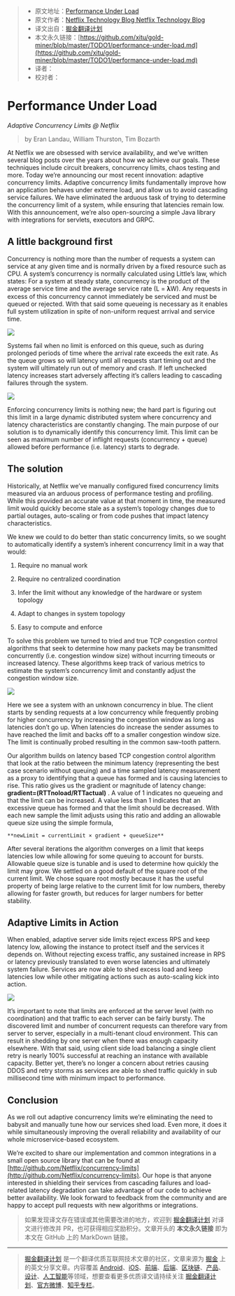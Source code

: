 > * 原文地址：[Performance Under Load](https://medium.com/@NetflixTechBlog/performance-under-load-3e6fa9a60581)
> * 原文作者：[Netflix Technology Blog Netflix Technology Blog](https://medium.com/@NetflixTechBlog)
> * 译文出自：[掘金翻译计划](https://github.com/xitu/gold-miner)
> * 本文永久链接：[https://github.com/xitu/gold-miner/blob/master/TODO1/performance-under-load.md](https://github.com/xitu/gold-miner/blob/master/TODO1/performance-under-load.md)
> * 译者：
> * 校对者：

# Performance Under Load

*Adaptive Concurrency Limits @ Netflix*
>  by Eran Landau, William Thurston, Tim Bozarth

At Netflix we are obsessed with service availability, and we’ve written several blog posts over the years about how we achieve our goals. These techniques include circuit breakers, concurrency limits, chaos testing and more. Today we’re announcing our most recent innovation: adaptive concurrency limits. Adaptive concurrency limits fundamentally improve how an application behaves under extreme load, and allow us to avoid cascading service failures. We have eliminated the arduous task of trying to determine the concurrency limit of a system, while ensuring that latencies remain low. With this announcement, we’re also open-sourcing a simple Java library with integrations for servlets, executors and GRPC.

## A little background first

Concurrency is nothing more than the number of requests a system can service at any given time and is normally driven by a fixed resource such as CPU. A system’s concurrency is normally calculated using Little’s law, which states: For a system at steady state, concurrency is the product of the average service time and the average service rate (L = 𝛌W). Any requests in excess of this concurrency cannot immediately be serviced and must be queued or rejected. With that said some queueing is necessary as it enables full system utilization in spite of non-uniform request arrival and service time.

![](https://cdn-images-1.medium.com/max/2468/1*XurJ5f2Hjf4lO-GspmCRIw.png)

Systems fail when no limit is enforced on this queue, such as during prolonged periods of time where the arrival rate exceeds the exit rate. As the queue grows so will latency until all requests start timing out and the system will ultimately run out of memory and crash. If left unchecked latency increases start adversely affecting it’s callers leading to cascading failures through the system.

![](https://cdn-images-1.medium.com/max/2432/1*HuSIJZzGk7RSeJbnINF-DQ.png)

Enforcing concurrency limits is nothing new; the hard part is figuring out this limit in a large dynamic distributed system where concurrency and latency characteristics are constantly changing. The main purpose of our solution is to dynamically identify this concurrency limit. This limit can be seen as maximum number of inflight requests (concurrency + queue) allowed before performance (i.e. latency) starts to degrade.

## The solution

Historically, at Netflix we’ve manually configured fixed concurrency limits measured via an arduous process of performance testing and profiling. While this provided an accurate value at that moment in time, the measured limit would quickly become stale as a system’s topology changes due to partial outages, auto-scaling or from code pushes that impact latency characteristics.

We knew we could to do better than static concurrency limits, so we sought to automatically identify a system’s inherent concurrency limit in a way that would:

 1. Require no manual work

 2. Require no centralized coordination

 3. Infer the limit without any knowledge of the hardware or system topology

 4. Adapt to changes in system topology

 5. Easy to compute and enforce

To solve this problem we turned to tried and true TCP congestion control algorithms that seek to determine how many packets may be transmitted concurrently (i.e. congestion window size) without incurring timeouts or increased latency. These algorithms keep track of various metrics to estimate the system’s concurrency limit and constantly adjust the congestion window size.

![](https://cdn-images-1.medium.com/max/2496/1*rWdqQuqi50OJNLnGeDgo1w.png)

Here we see a system with an unknown concurrency in blue. The client starts by sending requests at a low concurrency while frequently probing for higher concurrency by increasing the congestion window as long as latencies don’t go up. When latencies do increase the sender assumes to have reached the limit and backs off to a smaller congestion window size. The limit is continually probed resulting in the common saw-tooth pattern.

Our algorithm builds on latency based TCP congestion control algorithm that look at the ratio between the minimum latency (representing the best case scenario without queuing) and a time sampled latency measurement as a proxy to identifying that a queue has formed and is causing latencies to rise. This ratio gives us the gradient or magnitude of latency change: **gradient=(RTTnoload/RTTactual)** . A value of 1 indicates no queueing and that the limit can be increased. A value less than 1 indicates that an excessive queue has formed and that the limit should be decreased. With each new sample the limit adjusts using this ratio and adding an allowable queue size using the simple formula,

    **newLimit = currentLimit × gradient + queueSize**

After several iterations the algorithm converges on a limit that keeps latencies low while allowing for some queuing to account for bursts. Allowable queue size is tunable and is used to determine how quickly the limit may grow. We settled on a good default of the square root of the current limit. We chose square root mostly because it has the useful property of being large relative to the current limit for low numbers, thereby allowing for faster growth, but reduces for larger numbers for better stability.

## Adaptive Limits in Action

When enabled, adaptive server side limits reject excess RPS and keep latency low, allowing the instance to protect itself and the services it depends on. Without rejecting excess traffic, any sustained increase in RPS or latency previously translated to even worse latencies and ultimately system failure. Services are now able to shed excess load and keep latencies low while other mitigating actions such as auto-scaling kick into action.

![](https://cdn-images-1.medium.com/max/2452/1*sfDL_PVx-lCAs3W4z_S0cQ.png)

It’s important to note that limits are enforced at the server level (with no coordination) and that traffic to each server can be fairly bursty. The discovered limit and number of concurrent requests can therefore vary from server to server, especially in a multi-tenant cloud environment. This can result in shedding by one server when there was enough capacity elsewhere. With that said, using client side load balancing a single client retry is nearly 100% successful at reaching an instance with available capacity. Better yet, there’s no longer a concern about retries causing DDOS and retry storms as services are able to shed traffic quickly in sub millisecond time with minimum impact to performance.

## Conclusion

As we roll out adaptive concurrency limits we’re eliminating the need to babysit and manually tune how our services shed load. Even more, it does it while simultaneously improving the overall reliability and availability of our whole microservice-based ecosystem.

We’re excited to share our implementation and common integrations in a small open source library that can be found at [http://github.com/Netflix/concurrency-limits](http://github.com/Netflix/concurrency-limits). Our hope is that anyone interested in shielding their services from cascading failures and load-related latency degradation can take advantage of our code to achieve better availability. We look forward to feedback from the community and are happy to accept pull requests with new algorithms or integrations.

> 如果发现译文存在错误或其他需要改进的地方，欢迎到 [掘金翻译计划](https://github.com/xitu/gold-miner) 对译文进行修改并 PR，也可获得相应奖励积分。文章开头的 **本文永久链接** 即为本文在 GitHub 上的 MarkDown 链接。

---

> [掘金翻译计划](https://github.com/xitu/gold-miner) 是一个翻译优质互联网技术文章的社区，文章来源为 [掘金](https://juejin.im) 上的英文分享文章。内容覆盖 [Android](https://github.com/xitu/gold-miner#android)、[iOS](https://github.com/xitu/gold-miner#ios)、[前端](https://github.com/xitu/gold-miner#前端)、[后端](https://github.com/xitu/gold-miner#后端)、[区块链](https://github.com/xitu/gold-miner#区块链)、[产品](https://github.com/xitu/gold-miner#产品)、[设计](https://github.com/xitu/gold-miner#设计)、[人工智能](https://github.com/xitu/gold-miner#人工智能)等领域，想要查看更多优质译文请持续关注 [掘金翻译计划](https://github.com/xitu/gold-miner)、[官方微博](http://weibo.com/juejinfanyi)、[知乎专栏](https://zhuanlan.zhihu.com/juejinfanyi)。
